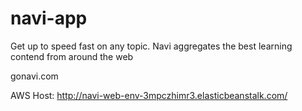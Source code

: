 navi-app
========

Get up to speed fast on any topic. Navi aggregates the best learning contend from around the web

gonavi.com

AWS Host: http://navi-web-env-3mpczhimr3.elasticbeanstalk.com/

